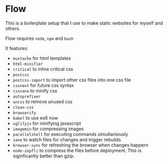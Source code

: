 # Flow

This is a boilerplate setup that I use to make static websites for myself and others.

Flow requires `node`, `npm` and `bash`

It features:

* `mustache` for html templates
* `html-minifier`
* `critical` to inline critical css
* `postcss`
* `postcss-import` to import other css files into one css file
* `cssnext` for future css syntax
* `cssnano` to minify css
* `autoprefixer`
* `uncss` to remove unused css
* `clean-css`
* `browserify`
* `babel` to use es6 now
* `uglifyjs` for minifying javascript
* `imagemin` for compressing images
* `parallelshell` for executing commands simultaniously
* `sane` to watch files for changes and trigger rebuilds
* `browser-sync` for refreshing the browser when changes happern
* `node-zopfli` to compress the files before deployment. This is siginficantly better than gzip.


